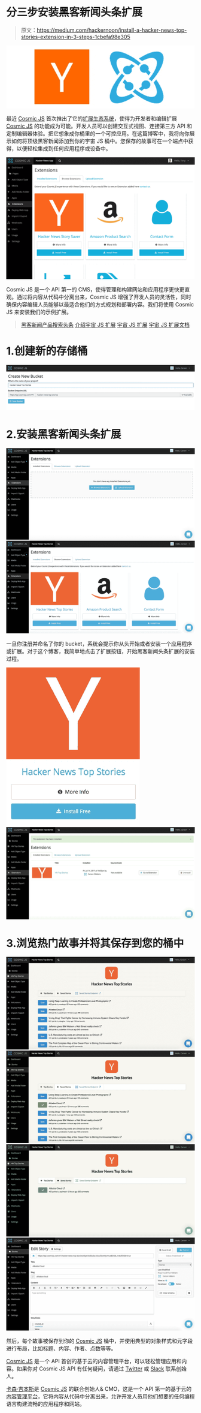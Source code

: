 # 分三步安装黑客新闻头条扩展

> 原文：<https://medium.com/hackernoon/install-a-hacker-news-top-stories-extension-in-3-steps-1cbefa98e305>

![](img/137902f53ba358e095d5961e364abfdf.png)

最近 [Cosmic JS](https://cosmicjs.com/) 首次推出了它的[扩展生态系统](https://cosmicjs.com/extensions/)，使得为开发者和编辑扩展 [Cosmic JS](https://cosmicjs.com/) 的功能成为可能。开发人员可以创建交互式视图、连接第三方 API 和定制编辑器体验。把它想象成你桶里的一个可控应用。在这篇博客中，我将向你展示如何将顶级黑客新闻添加到你的宇宙 JS 桶中。您保存的故事可在一个端点中获得，以便轻松集成到任何应用程序或设备中。

![](img/86018dd91a32ea377063c668315d47cf.png)

Cosmic JS 是一个 API 第一的 CMS，使得管理和构建网站和应用程序更快更直观。通过将内容从代码中分离出来，Cosmic JS 增强了开发人员的灵活性，同时确保内容编辑人员能够以最适合他们的方式规划和部署内容。我们将使用 Cosmic JS 来安装我们的示例扩展。

> [黑客新闻产品搜索头条](https://www.producthunt.com/posts/hacker-news-top-stories)
> [介绍宇宙 JS 扩展](https://cosmicjs.com/blog/introducing-cosmic-js-extensions)
> [宇宙 JS 扩展](https://cosmicjs.com/extensions/)
> [宇宙 JS 扩展文档](https://cosmicjs.com/docs/extensions)

# 1.创建新的存储桶

![](img/8c1aa1f629911a66ace6cbe7fbf23164.png)

# 2.安装黑客新闻头条扩展

![](img/e096cef129554e3ebaef978ff433a573.png)![](img/c155af7a43564578218b4e4d93b03aec.png)

一旦你注册并命名了你的 bucket，系统会提示你从头开始或者安装一个应用程序或扩展。对于这个博客，我简单地点击了扩展按钮，开始黑客新闻头条扩展的安装过程。

![](img/d0b549090a1431f58c4df772835d12e6.png)![](img/62e702da09777b794da71f9ab40bf16c.png)

# 3.浏览热门故事并将其保存到您的桶中

![](img/b821cf2a2d0a5398f7fa4719fdd35267.png)![](img/387c629bf318b440b07d5ccb0b6e14d6.png)![](img/9621965700d98be3cef42ffcfdb559cc.png)![](img/7576bc86e3416e1506fcf681513b67df.png)

然后，每个故事被保存到你的 [Cosmic JS](https://cosmicjs.com/) 桶中，并使用典型的对象样式和元字段进行布局，比如标题、内容、作者、点数等等。

[Cosmic JS](https://cosmicjs.com/) 是一个 API 首创的基于云的内容管理平台，可以轻松管理应用和内容。如果你对 Cosmic JS API 有任何疑问，请通过 [Twitter](https://twitter.com/cosmic_js) 或 [Slack](https://cosmicjs.com/community) 联系创始人。

[卡森·吉本斯](https://twitter.com/carsoncgibbons)是 [Cosmic JS](https://cosmicjs.com/) 的联合创始人& CMO，这是一个 API 第一的基于云的[内容管理平台](https://cosmicjs.com/)，它将内容从代码中分离出来，允许开发人员用他们想要的任何编程语言构建流畅的应用程序和网站。